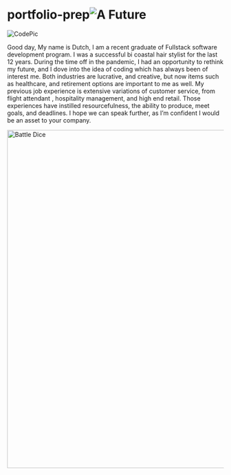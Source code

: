 # portfolio-prep![A Future](https://user-images.githubusercontent.com/118240863/211459950-6cb1b430-3926-42d5-82c4-02eb0eea267e.jpg)

![CodePic](https://user-images.githubusercontent.com/118240863/211460217-ba7ed5de-b21a-4a94-a9ea-63998bff6de5.jpeg)

Good day, My name is Dutch, I am a recent graduate of Fullstack software development program. I was a successful bi coastal hair stylist for the last 12 years. 
During the time off in the pandemic, I had an opportunity to rethink my future, and I dove into the idea of coding which has always been of interest me. 
Both industries are lucrative, and creative, but now items such as healthcare, and retirement options are important to me as well. 
 My previous job experience is extensive variations of customer service, from flight attendant , hospitality management, and high end retail. 
Those experiences have instilled resourcefulness, the ability to produce, meet goals, and deadlines. I hope we can speak further, as I’m confident I would be an asset to your company.

<img width="786" alt="Battle Dice" src="https://user-images.githubusercontent.com/118240863/211460952-f7202f15-2cd0-4737-8185-fe46b470edc8.png">
